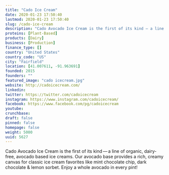 ```yaml
---
title: "Cado Ice Cream"
date: 2020-01-23 17:50:40
lastmod: 2020-01-23 17:50:40
slug: /cado-ice-cream
description: "Cado Avocado Ice Cream is the first of its kind — a line of organic, dairy-free, avocado based ice creams. Our avocado base provides a rich, creamy canvas for classic ice cream favorites like mint chocolate chip, dark chocolate & lemon sorbet. Enjoy a whole avocado in every pint!"
proteins: [Plant-Based]
products: [Dairy]
business: [Production]
finance_type: []
country: "United States"
country_code: "US"
city: "Fairfield"
location: [41.007611, -91.963691]
founded: 2015
founders: ""
featured_image: "cado icecream.jpg"
website: http://cadoicecream.com/
linkedin: 
twitter: https://twitter.com/cadoicecream
instagram: https://www.instagram.com/cadoicecream/
facebook: https://www.facebook.com/pg/cadoicecream
youtube: 
crunchbase: 
draft: false
pinned: false
homepage: false
weight: 5000
uuid: 5627
---
```

Cado Avocado Ice Cream is the first of its kind — a line of organic, dairy-free, avocado based ice creams. Our avocado base provides a rich, creamy canvas for classic ice cream favorites like mint chocolate chip, dark chocolate & lemon sorbet. Enjoy a whole avocado in every pint!
